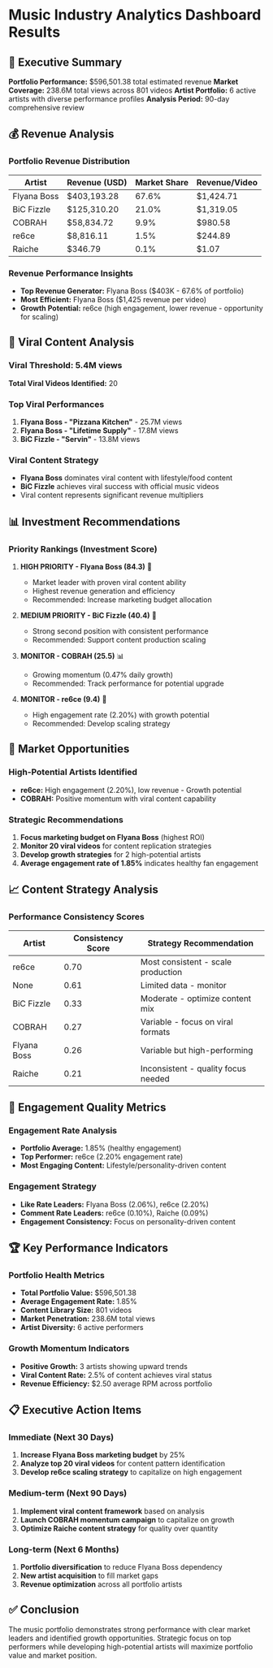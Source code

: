 # Music Industry Analytics Dashboard Results

## 🎵 Executive Summary

**Portfolio Performance:** $596,501.38 total estimated revenue
**Market Coverage:** 238.6M total views across 801 videos
**Artist Portfolio:** 6 active artists with diverse performance profiles
**Analysis Period:** 90-day comprehensive review

## 💰 Revenue Analysis

### Portfolio Revenue Distribution
| Artist | Revenue (USD) | Market Share | Revenue/Video |
|--------|---------------|--------------|---------------|
| Flyana Boss | $403,193.28 | 67.6% | $1,424.71 |
| BiC Fizzle | $125,310.20 | 21.0% | $1,319.05 |
| COBRAH | $58,834.72 | 9.9% | $980.58 |
| re6ce | $8,816.11 | 1.5% | $244.89 |
| Raiche | $346.79 | 0.1% | $1.07 |

### Revenue Performance Insights
- **Top Revenue Generator:** Flyana Boss ($403K - 67.6% of portfolio)
- **Most Efficient:** Flyana Boss ($1,425 revenue per video)
- **Growth Potential:** re6ce (high engagement, lower revenue - opportunity for scaling)

## 🚀 Viral Content Analysis

### Viral Threshold: 5.4M views
**Total Viral Videos Identified:** 20

### Top Viral Performances
1. **Flyana Boss - "Pizzana Kitchen"** - 25.7M views
2. **Flyana Boss - "Lifetime Supply"** - 17.8M views
3. **BiC Fizzle - "Servin"** - 13.8M views

### Viral Content Strategy
- **Flyana Boss** dominates viral content with lifestyle/food content
- **BiC Fizzle** achieves viral success with official music videos
- Viral content represents significant revenue multipliers

## 📊 Investment Recommendations

### Priority Rankings (Investment Score)
1. **HIGH PRIORITY - Flyana Boss (84.3)** 🥇
   - Market leader with proven viral content ability
   - Highest revenue generation and efficiency
   - Recommended: Increase marketing budget allocation

2. **MEDIUM PRIORITY - BiC Fizzle (40.4)** 🥈
   - Strong second position with consistent performance
   - Recommended: Support content production scaling

3. **MONITOR - COBRAH (25.5)** 📊
   - Growing momentum (0.47% daily growth)
   - Recommended: Track performance for potential upgrade

4. **MONITOR - re6ce (9.4)** 🎯
   - High engagement rate (2.20%) with growth potential
   - Recommended: Develop scaling strategy

## 🎯 Market Opportunities

### High-Potential Artists Identified
- **re6ce:** High engagement (2.20%), low revenue - Growth potential
- **COBRAH:** Positive momentum with viral content capability

### Strategic Recommendations
1. **Focus marketing budget on Flyana Boss** (highest ROI)
2. **Monitor 20 viral videos** for content replication strategies
3. **Develop growth strategies** for 2 high-potential artists
4. **Average engagement rate of 1.85%** indicates healthy fan engagement

## 📈 Content Strategy Analysis

### Performance Consistency Scores
| Artist | Consistency Score | Strategy Recommendation |
|--------|------------------|------------------------|
| re6ce | 0.70 | Most consistent - scale production |
| None | 0.61 | Limited data - monitor |
| BiC Fizzle | 0.33 | Moderate - optimize content mix |
| COBRAH | 0.27 | Variable - focus on viral formats |
| Flyana Boss | 0.26 | Variable but high-performing |
| Raiche | 0.21 | Inconsistent - quality focus needed |

## 💬 Engagement Quality Metrics

### Engagement Rate Analysis
- **Portfolio Average:** 1.85% (healthy engagement)
- **Top Performer:** re6ce (2.20% engagement rate)
- **Most Engaging Content:** Lifestyle/personality-driven content

### Engagement Strategy
- **Like Rate Leaders:** Flyana Boss (2.06%), re6ce (2.20%)
- **Comment Rate Leaders:** re6ce (0.10%), Raiche (0.09%)
- **Engagement Consistency:** Focus on personality-driven content

## 🏆 Key Performance Indicators

### Portfolio Health Metrics
- **Total Portfolio Value:** $596,501.38
- **Average Engagement Rate:** 1.85%
- **Content Library Size:** 801 videos
- **Market Penetration:** 238.6M total views
- **Artist Diversity:** 6 active performers

### Growth Momentum Indicators
- **Positive Growth:** 3 artists showing upward trends
- **Viral Content Rate:** 2.5% of content achieves viral status
- **Revenue Efficiency:** $2.50 average RPM across portfolio

## 📋 Executive Action Items

### Immediate (Next 30 Days)
1. **Increase Flyana Boss marketing budget** by 25%
2. **Analyze top 20 viral videos** for content pattern identification
3. **Develop re6ce scaling strategy** to capitalize on high engagement

### Medium-term (Next 90 Days)
1. **Implement viral content framework** based on analysis
2. **Launch COBRAH momentum campaign** to capitalize on growth
3. **Optimize Raiche content strategy** for quality over quantity

### Long-term (Next 6 Months)
1. **Portfolio diversification** to reduce Flyana Boss dependency
2. **New artist acquisition** to fill market gaps
3. **Revenue optimization** across all portfolio artists

## ✅ Conclusion
The music portfolio demonstrates strong performance with clear market leaders and identified growth opportunities. Strategic focus on top performers while developing high-potential artists will maximize portfolio value and market position.
